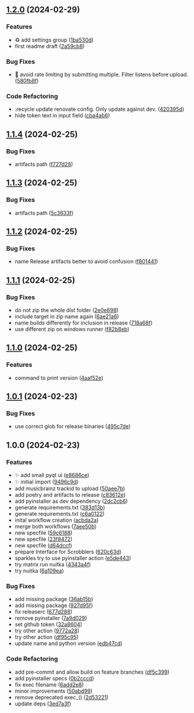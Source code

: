 ## [1.2.0](https://github.com/AnotherStranger/rockbox-scrobbler/compare/v1.1.4...v1.2.0) (2024-02-29)


### Features

* :recycle: add settings group ([1ba530d](https://github.com/AnotherStranger/rockbox-scrobbler/commit/1ba530d920f7599cd3dd51692792756b39435a6a))
* first readme draft ([2a59cb8](https://github.com/AnotherStranger/rockbox-scrobbler/commit/2a59cb8504f8b8a1a22d55bf725cbf6d6a2753bc))


### Bug Fixes

* :bug: avoid rate limiting by submitting multiple. Filter listens before upload. ([580fb8f](https://github.com/AnotherStranger/rockbox-scrobbler/commit/580fb8fbc292d70b75833fb220f925d4eb861b2b))


### Code Refactoring

* :recycle update renovate config. Only update against dev. ([420395d](https://github.com/AnotherStranger/rockbox-scrobbler/commit/420395d4adb4eac6a97306c679c935f61fa701ac))
* hide token text in input field ([cba4ab6](https://github.com/AnotherStranger/rockbox-scrobbler/commit/cba4ab6e32e5a20a843ccacbf30d7e9ee3b18ba1))

## [1.1.4](https://github.com/AnotherStranger/rockbox-scrobbler/compare/v1.1.3...v1.1.4) (2024-02-25)


### Bug Fixes

* artifacts path ([f727d28](https://github.com/AnotherStranger/rockbox-scrobbler/commit/f727d280d0662495e33e7dbf553a761e46886d7d))

## [1.1.3](https://github.com/AnotherStranger/rockbox-scrobbler/compare/v1.1.2...v1.1.3) (2024-02-25)


### Bug Fixes

* artifacts path ([5c3633f](https://github.com/AnotherStranger/rockbox-scrobbler/commit/5c3633f0b71fae0369ead4cc036a6af692cd58bd))

## [1.1.2](https://github.com/AnotherStranger/rockbox-scrobbler/compare/v1.1.1...v1.1.2) (2024-02-25)


### Bug Fixes

* name Release artifacts better to avoid confusion ([f801441](https://github.com/AnotherStranger/rockbox-scrobbler/commit/f801441ae68c9de8c3ebe779bf575ae342608627))

## [1.1.1](https://github.com/AnotherStranger/rockbox-scrobbler/compare/v1.1.0...v1.1.1) (2024-02-25)


### Bug Fixes

* do not zip the whole dist folder ([2e0e698](https://github.com/AnotherStranger/rockbox-scrobbler/commit/2e0e6982e641233e94fc545d7af7199a64adc8af))
* include target in zip name again ([6ae21a6](https://github.com/AnotherStranger/rockbox-scrobbler/commit/6ae21a68f2c63776a1fb8fa1b92e5af2f7bc48b4))
* name builds differently for inclusion in release ([718a68f](https://github.com/AnotherStranger/rockbox-scrobbler/commit/718a68fada7a27e43c9dfb003ee850cf9619c6e4))
* use different zip on windows runner ([f82b8eb](https://github.com/AnotherStranger/rockbox-scrobbler/commit/f82b8eb52a69d818cc9cbaa5e1023ba85821f49c))

## [1.1.0](https://github.com/AnotherStranger/rockbox-scrobbler/compare/v1.0.1...v1.1.0) (2024-02-25)


### Features

* command to print version ([4aaf52e](https://github.com/AnotherStranger/rockbox-scrobbler/commit/4aaf52ed29edb9d8c9f369fea65387a21ceb92da))

## [1.0.1](https://github.com/AnotherStranger/rockbox-scrobbler/compare/v1.0.0...v1.0.1) (2024-02-23)


### Bug Fixes

* use correct glob for release binaries ([495c7de](https://github.com/AnotherStranger/rockbox-scrobbler/commit/495c7de6139850ffb486c6388d81df3746146bd6))

## 1.0.0 (2024-02-23)


### Features

* :sparkles: add small pyqt ui ([e8686ce](https://github.com/AnotherStranger/rockbox-scrobbler/commit/e8686ce6ebab8870f0321e1950e9d24e2385ee01))
* :sparkles: initial import ([9496c9d](https://github.com/AnotherStranger/rockbox-scrobbler/commit/9496c9d95141211b809abcd41317b1fb031384f3))
* add musicbrainz trackid to upload ([50aee7b](https://github.com/AnotherStranger/rockbox-scrobbler/commit/50aee7b3eb3d80a6ae77106cd237e5c51dff65e9))
* add poetry and artifacts to release ([c83612e](https://github.com/AnotherStranger/rockbox-scrobbler/commit/c83612e0177fb49ec7a515c3ece3cd8f1c64acbd))
* add pyinstaller as dev dependency ([2dc2cb6](https://github.com/AnotherStranger/rockbox-scrobbler/commit/2dc2cb676da1531567df5796ff5c5d3467752e7f))
* generate requirements.txt ([383d13b](https://github.com/AnotherStranger/rockbox-scrobbler/commit/383d13ba3fbae0d8cfc2400ad404d6f773a05f7e))
* generate requirements.txt ([c6a0122](https://github.com/AnotherStranger/rockbox-scrobbler/commit/c6a0122fa0d038fd747cb9c498323b4d98a7578d))
* inital workflow creation ([acbda2a](https://github.com/AnotherStranger/rockbox-scrobbler/commit/acbda2a36e61bc2b2d71fcf945e3f10ca5b098bd))
* merge both workflows ([7aee50b](https://github.com/AnotherStranger/rockbox-scrobbler/commit/7aee50b8a457dd0d466f2a03d31debf3d262ebcd))
* new specfile ([59c6188](https://github.com/AnotherStranger/rockbox-scrobbler/commit/59c6188aa1b3743482acde4acad99c23eecf6f2f))
* new specfile ([23f8472](https://github.com/AnotherStranger/rockbox-scrobbler/commit/23f84729e348f65737c3bdf92248d6108a9ab9fe))
* new specfile ([d64dccf](https://github.com/AnotherStranger/rockbox-scrobbler/commit/d64dccf3805a314df34c55cad8c73dfcb88e941c))
* prepare Interface for Scrobblers ([620c63d](https://github.com/AnotherStranger/rockbox-scrobbler/commit/620c63dfcbcea025907bb189a62338750e6ebf3a))
* sparkles try to use pyinstaller action ([e5de443](https://github.com/AnotherStranger/rockbox-scrobbler/commit/e5de44358b731bb219611592427d5b954b53b77c))
* try matrix run nuitka ([4343a4f](https://github.com/AnotherStranger/rockbox-scrobbler/commit/4343a4f0130cf3adde3c32e503322ee1e9afd1ec))
* try nuitka ([6a109ea](https://github.com/AnotherStranger/rockbox-scrobbler/commit/6a109ea2b0dbb8372ac395b0671fc1f0de48fa0d))


### Bug Fixes

* add missing package ([36ab15b](https://github.com/AnotherStranger/rockbox-scrobbler/commit/36ab15b969b8be1f380e7b5eb3e97251a1590665))
* add missing package ([927d95f](https://github.com/AnotherStranger/rockbox-scrobbler/commit/927d95fe2c6c675f80127722511c0caa92e1f557))
* fix releaserc ([677d288](https://github.com/AnotherStranger/rockbox-scrobbler/commit/677d2881db5668c1e30b9ae6b512586cf0c6190e))
* remove pyinstaller ([7a9d029](https://github.com/AnotherStranger/rockbox-scrobbler/commit/7a9d029d4cd7c65fa419c043a1978a7c121f5708))
* set github token ([32a8604](https://github.com/AnotherStranger/rockbox-scrobbler/commit/32a8604680eb0855b0f36db278216c5a84c86a4b))
* try other action ([9772a28](https://github.com/AnotherStranger/rockbox-scrobbler/commit/9772a289e3f559b0771eae0c78b61c3e1bba9bbd))
* try other action ([df95c95](https://github.com/AnotherStranger/rockbox-scrobbler/commit/df95c9594dee54d0f51d9d3e023797848960c857))
* update name and python version ([edb47cd](https://github.com/AnotherStranger/rockbox-scrobbler/commit/edb47cd213552ebd24b3eaa065c7f25888b2f882))


### Code Refactoring

* add pre-commit and allow build on feature branches ([df5c399](https://github.com/AnotherStranger/rockbox-scrobbler/commit/df5c3999ae7ad8c15a80c722ddc1d981b8c2b0ae))
* add pyinstaller specs ([0b2cccd](https://github.com/AnotherStranger/rockbox-scrobbler/commit/0b2cccddbbd70db21a60ee9851604bf2892c080a))
* fix exec filename ([6add2e8](https://github.com/AnotherStranger/rockbox-scrobbler/commit/6add2e8c0843d0f6e6d9e203cfc9fc7727a963ce))
* minor improvements ([50abd99](https://github.com/AnotherStranger/rockbox-scrobbler/commit/50abd997cf322aef6da53252e5eebdeeb67bfb2d))
* remove deprecated exec_() ([2d53221](https://github.com/AnotherStranger/rockbox-scrobbler/commit/2d5322162f3202fb169a6fff07e838f618d7d908))
* update deps ([3ed7a3f](https://github.com/AnotherStranger/rockbox-scrobbler/commit/3ed7a3f48dcc8ff92a0108e675a3c1314bacedb1))
